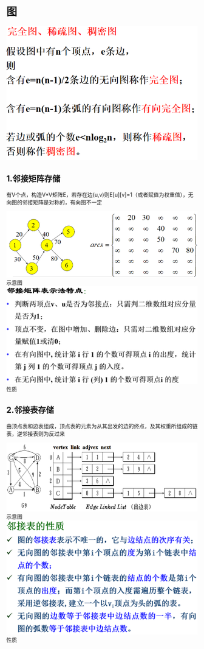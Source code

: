 # 图
![输入图片说明](/imgs/2025-06-14/imfbZVAghdJuGUpt.png)
## 1.邻接矩阵存储
有V个点，构造V*V矩阵E，若存在边(u,v)则E[u][v]=1（或者赋值为权重值），无向图的邻接矩阵是对称的，有向图不一定

![输入图片说明](/imgs/2025-06-14/MTszxxGn3qoC7NND.png)示意图
![输入图片说明](/imgs/2025-06-14/FInzxhQ6Wquhoas1.png)性质
## 2.邻接表存储
由顶点表和边表组成，顶点表的元素为从其出发的边的终点，及其权重所组成的链表，逆邻接表则为反过来

![输入图片说明](/imgs/2025-06-14/h8a14pyc4a08vrQd.png)示意图
![输入图片说明](/imgs/2025-06-14/R6U4iNIP3cna7R1A.png)性质
<!--stackedit_data:
eyJoaXN0b3J5IjpbMTUxMzY5Njg2N119
-->